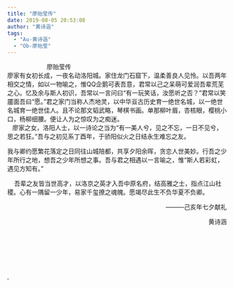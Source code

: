 ```yaml
---
title: "廖贻莹传"
date: 2019-08-05 20:53:08
author: "黄诗涵"
tags: 
  - "Au-黄诗涵"
  - "Ob-廖贻莹"
---
```

<p>&nbsp;&nbsp;&nbsp;&nbsp;&nbsp;&nbsp;&nbsp;&nbsp;&nbsp;&nbsp;&nbsp;&nbsp;&nbsp;&nbsp;&nbsp;&nbsp;&nbsp;&nbsp;&nbsp;&nbsp;&nbsp;&nbsp;&nbsp;廖贻莹传<br />廖家有女初长成，一夜名动洛阳城。家住龙门石窟下，温柔善良人见怜。以吾两年相交之情，如以一物喻之，惟QQ企鹅可表吾意，君常以己之呆萌可爱润吾辈荒芜之心。忆及余与斯人初识，吾常以一言问曰&ldquo;有一玩笑话，汝愿听之否？&rdquo;君常以笑靥面吾曰&ldquo;愿。&rdquo;君之家门当称人杰地灵，以中华亘古历史育一绝世名城，以一绝世名城育一绝世佳人。且不论那文韬武略，琴棋书画。单那柳叶眉，杏核眼，樱桃小口，杨柳细腰。便让人为之惊叹为之痴迷。<br />&nbsp; &nbsp;廖家之女，洛阳人士，以一诗论之当为&ldquo;有一美人兮，见之不忘，一日不见兮，思之若狂。&rdquo;吾与之初见系丁酉年，于骄阳似火之日结永生难忘之友。</p>
<p>我与卿约愿繁花落定之日同往山城陪都，共享夕阳余晖，贪恋人世美妙。行吾之少年所行之地，想吾之少年所想之事。吾与君之相遇以一言喻之，惟&ldquo;斯人若彩虹，遇见方知有。&rdquo;</p>
<p>&nbsp; &nbsp; 吾辈之友皆当世高才，以洛京之英才入吾中原名府，结高雅之士，指点江山社稷。心有一隅留一少年，易家千玺撩之魂魄。愿竭尽此生不负华夏不负卿。</p>
<p style="text-align: right;">&nbsp; &nbsp; &nbsp; &nbsp; &nbsp; &nbsp; &nbsp; &nbsp; &nbsp; &nbsp; &nbsp;&nbsp;&nbsp;&nbsp;&nbsp;&nbsp;&nbsp;&nbsp;&nbsp;&nbsp;&nbsp;&mdash;&mdash;&mdash;己亥年七夕献礼</p>
<p style="text-align: right;">&nbsp; &nbsp; &nbsp; &nbsp; &nbsp; &nbsp; &nbsp; &nbsp; &nbsp; &nbsp; &nbsp; &nbsp; &nbsp; &nbsp; &nbsp; &nbsp; &nbsp; &nbsp; &nbsp; &nbsp; &nbsp;&nbsp;&nbsp;&nbsp;&nbsp;&nbsp;&nbsp;&nbsp;&nbsp;黄诗涵</p>
<p>&nbsp;</p>
<p>&nbsp;</p>
<p>&nbsp;</p>
<p><strong><u><strong>&nbsp;</strong></u></strong></p>